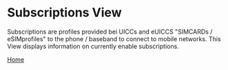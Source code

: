 # Subscriptions View
Subscriptions are profiles provided bei UICCs and eUICCS "SIMCARDs / eSIMprofiles" to the phone / baseband to connect to mobile networks. This View displays information on currently enable subscriptions.

[Home](OpenMobileNetworkToolkit.md)